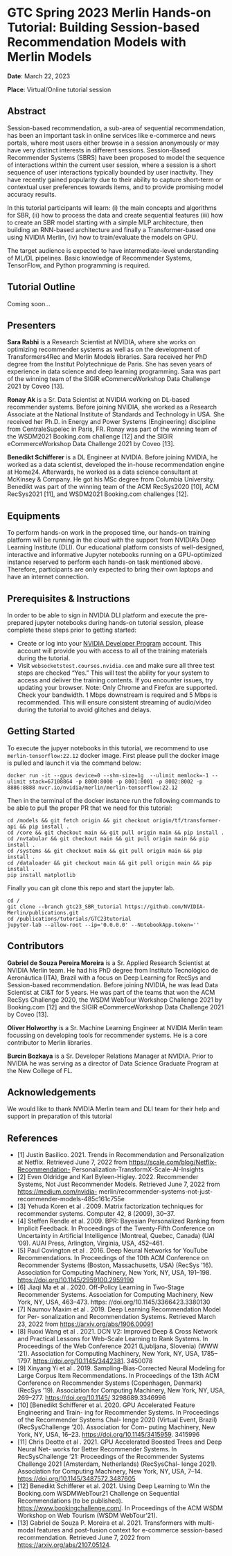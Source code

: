 # GTC Spring 2023 Merlin Hands-on Tutorial: Building Session-based Recommendation Models with Merlin Models

**Date**: March 22, 2023

**Place**: Virtual/Online tutorial session

## Abstract

Session-based recommendation, a sub-area of sequential recommendation, has been an important task in online services like e-commerce and news portals, where most users either browse in a session anonymously or may have very distinct interests in different sessions. Session-Based Recommender Systems (SBRS) have been proposed to model the sequence of interactions within the current user session, where a session is a short sequence of user interactions typically bounded by user inactivity. They have recently gained popularity due to their ability to capture short-term or contextual user preferences towards items, and to provide promising model accuracy results. 

In this tutorial participants will learn:
(i) the main concepts and algorithms for SBR,
(ii) how to process the data and create sequential features
(iii) how to create an SBR model starting with a simple MLP architecture, then building an RNN-based architecture and finally a Transformer-based one using NVIDIA Merlin,
(iv) how to train/evaluate the models on GPU.

The target audience is expected to have intermediate-level understanding of ML/DL pipelines. Basic knowledge of Recommender Systems, TensorFlow, and Python programming is required.


## Tutorial Outline

Coming soon...


## Presenters

**Sara Rabhi** is a Research Scientist at NVIDIA, where she works on optimizing recommender systems as well as on the development of Transformers4Rec and Merlin Models libraries. Sara received her PhD degree from the Institut Polytechnique de Paris. She has seven years of experience in data science and deep learning programming. Sara was part of the winning team of the SIGIR eCommerceWorkshop Data Challenge 2021 by Coveo [13].

**Ronay Ak** is a Sr. Data Scientist at NVIDIA working on DL-based recommender systems. Before joining NVIDIA, she worked as a Research Associate at the National Institute of Standards and Technology in USA. She received her Ph.D. in Energy and Power Systems (Engineering) discipline from CentraleSupelec in Paris, FR. Ronay was part of the winning team of the WSDM2021 Booking.com challenge [12] and the SIGIR eCommerceWorkshop Data Challenge 2021 by Coveo [13].

**Benedikt Schifferer** is a DL Engineer at NVIDIA. Before joining NVIDIA, he worked as a data scientist, developed the in-house recommendation engine at Home24. Afterwards, he worked as a data science consultant at McKinsey & Company. He got his MSc degree from Columbia University. Benedikt was part of the winning team of the ACM RecSys2020 [10], ACM RecSys2021 [11], and WSDM2021 Booking.com challenges [12].


## Equipments

To perform hands-on work in the proposed time, our hands-on training platform will be running in the cloud with the support from NVIDIA’s Deep Learning Institute (DLI). Our educational platform consists of well-designed, interactive and informative Jupyter notebooks running on a GPU-optimized instance reserved to perform each hands-on task mentioned above. Therefore, participants are only expected to bring their own laptops and have an internet connection.

## Prerequisites & Instructions

In order to be able to sign in NVIDIA DLI platform and execute the pre-prepared jupyter notebooks during hands-on tutorial session, please complete these steps prior to getting started:

- Create or log into your [NVIDIA Developer Program](https://developer.nvidia.com/login) account. This account will provide you with access to all of the training materials during the tutorial.
- Visit `websocketstest.courses.nvidia.com` and make sure all three test steps are checked “Yes.” This will test the ability for your system to access and deliver the training contents. If you encounter issues, try updating your browser. Note: Only Chrome and Firefox are supported.
Check your bandwidth. 1 Mbps downstream is required and 5 Mbps is recommended. This will ensure consistent streaming of audio/video during the tutorial to avoid glitches and delays.

## Getting Started

To execute the jupyer notebooks in this tutorial, we recommend to use `merlin-tensorflow:22.12` docker image. First please pull the docker image is pulled and launch it via the command below:

```
docker run -it --gpus device=0 --shm-size=1g  --ulimit memlock=-1 --ulimit stack=67108864 -p 8000:8000 -p 8001:8001 -p 8002:8002 -p 8886:8888 nvcr.io/nvidia/merlin/merlin-tensorflow:22.12
```

Then in the terminal of the docker instance run the following commands to be able to pull the proper PR that we need for this tutorial:

```
cd /models && git fetch origin && git checkout origin/tf/transformer-api && pip install .
cd /core && git checkout main && git pull origin main && pip install .
cd /nvtabular && git checkout main && git pull origin main && pip install .
cd /systems && git checkout main && git pull origin main && pip install .
cd /dataloader && git checkout main && git pull origin main && pip install .
pip install matplotlib

```

Finally you can git clone this repo and start the jupyter lab.

```
cd /
git clone --branch gtc23_SBR_tutorial https://github.com/NVIDIA-Merlin/publications.git
cd /publications/tutorials/GTC23tutorial
jupyter-lab --allow-root --ip='0.0.0.0' --NotebookApp.token=''
```

## Contributors

**Gabriel de Souza Pereira Moreira** is a Sr. Applied Research Scientist at NVIDIA Merlin team. He had his PhD degree from Instituto Tecnológico de Aeronáutica (ITA), Brazil with a focus on Deep Learning for RecSys and Session-based recommendation. Before joining NVIDIA, he was lead Data Scientist at CI&T for 5 years. He was part of the teams that won the ACM RecSys Challenge 2020, the WSDM WebTour Workshop Challenge 2021 by Booking.com [12] and the SIGIR eCommerceWorkshop Data Challenge 2021 by Coveo [13].

**Oliver Holworthy** is a Sr. Machine Learning Engineer at NVIDIA Merlin team focussing on developing tools for recommender systems. He is a core contributor to Merlin libraries. 

**Burcin Bozkaya**  is a Sr. Developer Relations Manager at NVIDIA. Prior to NVIDIA he was serving as a director of Data Science Graduate Program at the New College of FL.


## Acknowledgements

We would like to thank NVIDIA Merlin team and DLI team for their help and support in preparation of this tutorial

## References

- [1] Justin Basilico. 2021. Trends in Recommendation and Personalization at Netflix.
Retrieved June 7, 2022 from https://scale.com/blog/Netflix-Recommendation-
Personalization-TransformX-Scale-AI-Insights
- [2] Even Oldridge and Karl Byleen-Higley. 2022. Recommender Systems, Not Just
Recommender Models. Retrieved June 7, 2022 from https://medium.com/nvidia-
merlin/recommender-systems-not-just-recommender-models-485c161c755e
- [3] Yehuda Koren et al . 2009. Matrix factorization techniques for recommender
systems. Computer 42, 8 (2009), 30–37.
- [4] Steffen Rendle et al. 2009. BPR: Bayesian Personalized Ranking from Implicit
Feedback. In Proceedings of the Twenty-Fifth Conference on Uncertainty in Artificial
Intelligence (Montreal, Quebec, Canada) (UAI ’09). AUAI Press, Arlington, Virginia,
USA, 452–461.
- [5] Paul Covington et al . 2016. Deep Neural Networks for YouTube Recommendations.
In Proceedings of the 10th ACM Conference on Recommender Systems (Boston,
Massachusetts, USA) (RecSys ’16). Association for Computing Machinery, New
York, NY, USA, 191–198. https://doi.org/10.1145/2959100.2959190
- [6] Jiaqi Ma et al . 2020. Off-Policy Learning in Two-Stage Recommender Systems.
Association for Computing Machinery, New York, NY, USA, 463–473. https:
//doi.org/10.1145/3366423.3380130
- [7] Naumov Maxim et al . 2019. Deep Learning Recommendation Model for Per-
sonalization and Recommendation Systems. Retrieved March 23, 2022 from
https://arxiv.org/abs/1906.00091
- [8] Ruoxi Wang et al . 2021. DCN V2: Improved Deep & Cross Network and Practical
Lessons for Web-Scale Learning to Rank Systems. In Proceedings of the Web
Conference 2021 (Ljubljana, Slovenia) (WWW ’21). Association for Computing
Machinery, New York, NY, USA, 1785–1797. https://doi.org/10.1145/3442381.
3450078
- [9] Xinyang Yi et al . 2019. Sampling-Bias-Corrected Neural Modeling for Large
Corpus Item Recommendations. In Proceedings of the 13th ACM Conference on
Recommender Systems (Copenhagen, Denmark) (RecSys ’19). Association for
Computing Machinery, New York, NY, USA, 269–277. https://doi.org/10.1145/
3298689.3346996
 - [10] [Benedikt Schifferer et al. 2020. GPU Accelerated Feature Engineering and Train-
ing for Recommender Systems. In Proceedings of the Recommender Systems Chal-
lenge 2020 (Virtual Event, Brazil) (RecSysChallenge ’20). Association for Com-
puting Machinery, New York, NY, USA, 16–23. https://doi.org/10.1145/3415959.
3415996
- [11] Chris Deotte et al . 2021. GPU Accelerated Boosted Trees and Deep Neural Net-
works for Better Recommender Systems. In RecSysChallenge ’21: Proceedings of
the Recommender Systems Challenge 2021 (Amsterdam, Netherlands) (RecSysChal-
lenge 2021). Association for Computing Machinery, New York, NY, USA, 7–14.
https://doi.org/10.1145/3487572.3487605
- [12] Benedikt Schifferer et al. 2021. Using Deep Learning to Win the Booking.com
WSDMWebTour21 Challenge on Sequential Recommendations (to be published).
https://www.bookingchallenge.com/. In Proceedings of the ACM WSDM Workshop
on Web Tourism (WSDM WebTour’21).
- [13] Gabriel de Souza P. Moreira et al. 2021. Transformers with multi-modal features
and post-fusion context for e-commerce session-based recommendation. Retrieved
June 7, 2022 from https://arxiv.org/abs/2107.05124.
